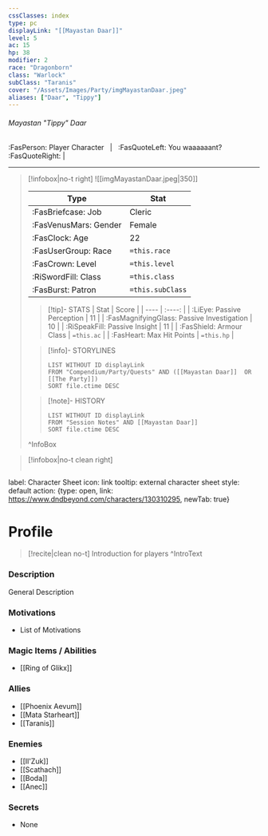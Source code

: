 ```yaml
---
cssClasses: index
type: pc
displayLink: "[[Mayastan Daar]]"
level: 5
ac: 15
hp: 38
modifier: 2
race: "Dragonborn"
class: "Warlock"
subClass: "Taranis"
cover: "/Assets/Images/Party/imgMayastanDaar.jpeg"
aliases: ["Daar", "Tippy"]
---
```


###### Mayastan "Tippy" Daar
:FasPerson: Player Character &nbsp; | &nbsp; :FasQuoteLeft: You waaaaaant? :FasQuoteRight: | 

___

> [!infobox|no-t right]
> ![[imgMayastanDaar.jpeg|350]]
>
> | Type | Stat |
> | ---- | ---- |
> | :FasBriefcase: Job | Cleric |
> | :FasVenusMars: Gender | Female |
> | :FasClock: Age | 22 |
> |  :FasUserGroup: Race |  `=this.race`|
> | :FasCrown: Level   | `=this.level` |
> | :RiSwordFill: Class |  `=this.class`|
> | :FasBurst: Patron |  `=this.subClass`|
> 
>> [!tip]- STATS
>> | Stat | Score |
>> | ---- | :----: |
>> | :LiEye: Passive Perception | 11 |
>> | :FasMagnifyingGlass: Passive Investigation | 10 |
>> | :RiSpeakFill: Passive Insight | 11 |
>> | :FasShield: Armour Class | `=this.ac` |
>> | :FasHeart: Max Hit Points | `=this.hp` |
>
>> [!info]- STORYLINES
>>```dataview
>>LIST WITHOUT ID displayLink
>>FROM "Compendium/Party/Quests" AND ([[Mayastan Daar]]  OR [[The Party]])
>>SORT file.ctime DESC
>
>>[!note]- HISTORY
>>```dataview
>>LIST WITHOUT ID displayLink
>>FROM "Session Notes" AND [[Mayastan Daar]]
>>SORT file.ctime DESC
>
>^InfoBox

> [!infobox|no-t clean right]
>```meta-bind-button
label: Character Sheet
icon: link
tooltip: external character sheet
style: default
action: {type: open, link: https://www.dndbeyond.com/characters/130310295, newTab: true}

# Profile

> [!recite|clean no-t]
>	Introduction for players
>^IntroText
	
### Description
General Description

### Motivations
- List of Motivations

### Magic Items / Abilities
- [[Ring of Glikx]]

### Allies
- [[Phoenix Aevum]]
- [[Mata Starheart]]
- [[Taranis]]

### Enemies
- [[Il'Zuk]]
- [[Scathach]]
- [[Boda]]
- [[Anec]]

### Secrets
- None